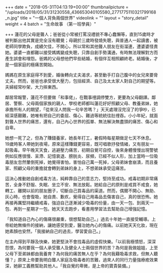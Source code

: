 +++
date = "2018-05-31T04:13:19+00:00"
thumbnailpicture = "/uploads/2018/05/31/31230558_436653040105580_2771775110321799168_n.jpg"
title = "一個人背負兩個世界"
videolink = ""
layout = "story_detail"
weight = 4 
batch =  "生命故事 （第一班學員）" 


+++
蓮花的父母是聾人；爸爸從小常被打罵沒禮貌不專心蠢懶等，直到15歲時才被判斷出他其實是完全沒有聽覺；母親於三歲時發燒失聰，與普通人一起讀書，被老師同學欺負，成績欠佳，不開心，所以常和其他聾人朋友在街溜連，遭婆婆怪責她。婆婆一直都難以接受媽媽變成失聰，只靠自創手勢溝通，有時無法理解對方而產生誤會和埋怨。爸媽的父母想他們早些結婚，有個伴互相照顧終老。結婚後，才是一個家庭的極痛苦開始。

媽媽在原生家庭得不到愛，婚後轉向丈夫渴求，甚至動手打自己腹中的女兒來要脅丈夫。然而，爸爸也承受很大壓力，包括經濟、自己及太太家人對自己的期望等。夫婦經常吵架，大力摔東西。

鄰居常報警，蓮花不但要做「和事佬」，在戰事𥚃調停雙方，更要為父母翻譯。鄰居、警察、父母兩個家族的親人、學校老師都叫蓮花好好照顧父母、教養弟妹，她承擔所有人的期望，「從來沒人問我一句辛苦嗎？」天天處理沒完沒了的爭吵，已經深感艱難，她唯有把自己的委屈、傷心、難過等統統往肚𥚃吞。小小年紀，就面對聾人世界的痛苦，還有，自己內心世界的孤單、無法解決無盡頭的痛苦、傷心和自卑。

她想一死了之，但為了賺錢養家，她長年打工，暑假時每星期做足七天不休息。19歲時客人帶她到夜場，原來這樣賺錢更容易，既可唱歌抒發情緒，又有朋友一起吸毒。早午晚天天食，逃避壓力痛苦，初期自覺可自控，後來身體慢慢出現警號例如反應很慢、呆滯、記憶衰退、膀胱炎、尿頻，已經不似人形，加上當時一位吸毒朋友忽然暈倒死掉，她覺得害怕，害怕自己萬一死掉，父母弟妹會崩潰，而且養家、照顧父母的重擔就會轉到弟妹的身上，不想弟妹承受這痛苦。

這決心推動她自創戒毒方法，純粹靠自己的意志力，堅持至成功。戒毒初期非常痛苦，全身不舒服、失眠、坐立不安、無法放鬆。她給自己的原則是戒買不戒食，她轉工、離開以前的朋友圈子，切斷自己買毒品的渠道。然而，偶爾不開心、無助、灰心時，也會復吸，她自責、歉疚，覺得自己用毒品去傷害自己，真的很恐怖。她再接再厲堅持繼續戒毒，強迫自己逐漸減少吸毒的份量，由一天一包、到兩天一包、再到一星期才一包。她天天去跑步，看書用學習法去幫助自己增強記憶。

「我知道自己內心的傷痛很嚴重，很想幫助自己。」過去十年她一直接受輔導。上帝給她無條件的接納，讓她感受到愛，醫治她內心的傷痛。以前她天天化妝，現在她素顏也安然，「我接納自己的過去，學習愛自己。」

在主內得到平靜及快樂，她更堅決不會找毒品的虛假快樂。「以前我極憤怒，深深怨恨，為何要我一個人承受聾人及健全人士兩個世界的苦？為何是我做姐姐，上至父母下至弟妹都由我養育？為何我的痛苦無人在乎？為何我藉吸毒求救，但無人聽懂？」原來上帝要我明白聾人家庭及吸毒者的苦難，過來人的同行力量強療癒效果深，她辭工義務幫助其他人。「我自覺的卑微，是上帝的寶貴裝備。」